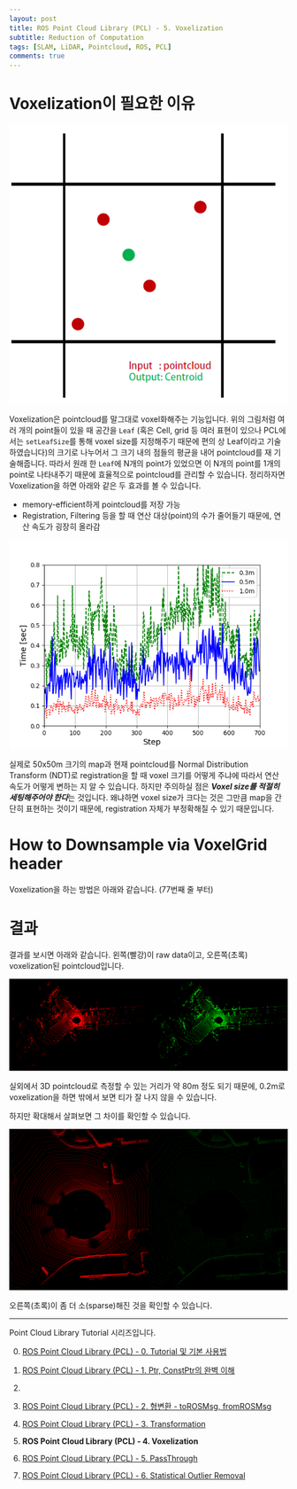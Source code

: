 ```yaml
---
layout: post
title: ROS Point Cloud Library (PCL) - 5. Voxelization
subtitle: Reduction of Computation
tags: [SLAM, LiDAR, Pointcloud, ROS, PCL]
comments: true
---
```


# Voxelization이 필요한 이유

![centroid](/img/pcl_centroid.PNG)

Voxelization은 pointcloud를 말그대로 voxel화해주는 기능입니다. 위의 그림처럼 여러 개의 point들이 있을 때 공간을 `Leaf` (혹은 Cell, grid 등 여러 표현이 있으나 PCL에서는 `setLeafSize`를 통해 voxel size를 지정해주기 때문에 편의 상 Leaf이라고 기술하였습니다)의 크기로 나누어서 그 크기 내의 점들의 평균을 내어 pointcloud를 재 기술해줍니다. 따라서 원래 한 `Leaf`에 N개의 point가 있었으면 이 N개의 point를 1개의 point로 나타내주기 때문에 효율적으로 pointcloud를 관리할 수 있습니다. 정리하자면 Voxelization을 하면 아래와 같은 두 효과를 볼 수 있습니다.

* memory-efficient하게 pointcloud를 저장 가능
* Registration, Filtering 등을 할 때 연산 대상(point)의 수가 줄어들기 때문에, 연산 속도가 굉장히 올라감

![ndt](/img/according_to_voxel2.png)

실제로 50x50m 크기의 map과 현재 pointcloud를 Normal Distribution Transform (NDT)로 registration을 할 때 voxel 크기를 어떻게 주냐에 따라서 연산 속도가 어떻게 변하는 지 알 수 있습니다. 하지만 주의하실 점은 ***Voxel size를 적절히 세팅해주어야 한다***는 것입니다. 왜냐하면 voxel size가 크다는 것은 그만큼 map을 간단히 표현하는 것이기 때문에, registration 자체가 부정확해질 수 있기 때문입니다.

# How to Downsample via VoxelGrid header

Voxelization을 하는 방법은 아래와 같습니다. (77번째 줄 부터)


<script src="https://gist.github.com/LimHyungTae/1235dcdbe293133079c359f11906be24.js"></script>

# 결과

결과를 보시면 아래와 같습니다. 왼쪽(빨강)이 raw data이고, 오른쪽(초록) voxelization된 pointcloud입니다.

![voxel](/img/voxel_example.png)

실외에서 3D pointcloud로 측정할 수 있는 거리가 약 80m 정도 되기 때문에, 0.2m로 voxelization을 하면 밖에서 보면 티가 잘 나지 않을 수 있습니다.

하지만 확대해서 살펴보면 그 차이를 확인할 수 있습니다.

![voxel_zoom](/img/voxel_zoom.png)

오른쪽(초록)이 좀 더 소(sparse)해진 것을 확인할 수 있습니다.

---

Point Cloud Library Tutorial 시리즈입니다.

0. [ROS Point Cloud Library (PCL) - 0. Tutorial 및 기본 사용법](https://limhyungtae.github.io/2019-11-29-ROS-Point-Cloud-Library-(PCL)-0.-Tutorial-%EB%B0%8F-%EA%B8%B0%EB%B3%B8-%EC%82%AC%EC%9A%A9%EB%B2%95/)

1. [ROS Point Cloud Library (PCL) - 1. Ptr, ConstPtr의 완벽 이해](https://limhyungtae.github.io/2019-11-29-ROS-Point-Cloud-Library-(PCL)-1.-Ptr,-ConstPtr%EC%9D%98-%EC%99%84%EB%B2%BD-%EC%9D%B4%ED%95%B4/)
2. 
3. [ROS Point Cloud Library (PCL) - 2. 형변환 - toROSMsg, fromROSMsg](https://limhyungtae.github.io/2019-11-29-ROS-Point-Cloud-Library-(PCL)-2.-%ED%98%95%EB%B3%80%ED%99%98-toROSMsg,-fromROSMsg/)

3. [ROS Point Cloud Library (PCL) - 3. Transformation](https://limhyungtae.github.io/2019-11-29-ROS-Point-Cloud-Library-(PCL)-3.-Transformation/)

4. **ROS Point Cloud Library (PCL) - 4. Voxelization**

5. [ROS Point Cloud Library (PCL) - 5. PassThrough](https://limhyungtae.github.io/2019-11-29-ROS-Point-Cloud-Library-(PCL)-5.-PassThrough/)

6. [ROS Point Cloud Library (PCL) - 6. Statistical Outlier Removal](https://limhyungtae.github.io/2019-11-29-ROS-Point-Cloud-Library-(PCL)-6.-Statistical-Outlier-Removal/)


